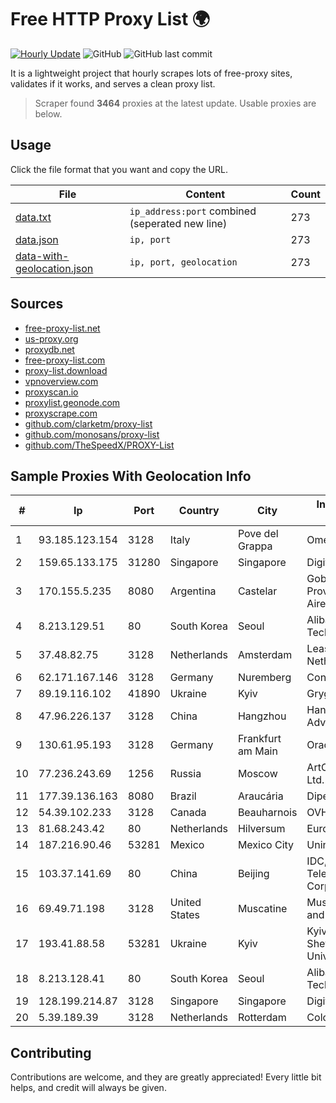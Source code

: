 
# Free HTTP Proxy List 🌍

[![Hourly Update](https://github.com/mertguvencli/http-proxy-list/actions/workflows/main.yml/badge.svg?branch=main)](https://github.com/mertguvencli/http-proxy-list/actions/workflows/main.yml)
![GitHub](https://img.shields.io/github/license/mertguvencli/http-proxy-list)
![GitHub last commit](https://img.shields.io/github/last-commit/mertguvencli/http-proxy-list)

It is a lightweight project that hourly scrapes lots of free-proxy sites, validates if it works, and serves a clean proxy list.


> Scraper found **3464** proxies at the latest update. Usable proxies are below.

## Usage

Click the file format that you want and copy the URL.


|File|Content|Count|
|----|-------|-----|
|[data.txt](https://raw.githubusercontent.com/mertguvencli/http-proxy-list/main/proxy-list/data.txt)|`ip_address:port` combined (seperated new line)|273|
|[data.json](https://raw.githubusercontent.com/mertguvencli/http-proxy-list/main/proxy-list/data.json)|`ip, port`|273|
|[data-with-geolocation.json](https://raw.githubusercontent.com/mertguvencli/http-proxy-list/main/proxy-list/data-with-geolocation.json)|`ip, port, geolocation`|273|

## Sources

* [free-proxy-list.net](https://free-proxy-list.net)
* [us-proxy.org](https://www.us-proxy.org)
* [proxydb.net](http://proxydb.net)
* [free-proxy-list.com](https://free-proxy-list.com/?page=&port=&type%5B%5D=http&type%5B%5D=https&up_time=0&search=Search)
* [proxy-list.download](https://www.proxy-list.download/HTTP)
* [vpnoverview.com](https://vpnoverview.com/privacy/anonymous-browsing/free-proxy-servers)
* [proxyscan.io](https://www.proxyscan.io)
* [proxylist.geonode.com](https://proxylist.geonode.com/api/proxy-list?limit=300&page=1&sort_by=lastChecked&sort_type=desc&protocols=http,https)
* [proxyscrape.com](https://api.proxyscrape.com/v2/?request=displayproxies&protocol=http&timeout=10000&country=all&ssl=all&anonymity=all)
* [github.com/clarketm/proxy-list](https://raw.githubusercontent.com/clarketm/proxy-list/master/proxy-list-raw.txt)
* [github.com/monosans/proxy-list](https://raw.githubusercontent.com/monosans/proxy-list/main/proxies/http.txt)
* [github.com/TheSpeedX/PROXY-List](https://raw.githubusercontent.com/TheSpeedX/PROXY-List/master/http.txt)


## Sample Proxies With Geolocation Info

|#|Ip|Port|Country|City|Internet Service Provider|
|-|--|----|-------|----|-------------------------|
|1|93.185.123.154|3128|Italy|Pove del Grappa|Omegacom S.R.L.S.|
|2|159.65.133.175|31280|Singapore|Singapore|DigitalOcean, LLC|
|3|170.155.5.235|8080|Argentina|Castelar|Gobernacion de la Provincia de Buenos Aires|
|4|8.213.129.51|80|South Korea|Seoul|Alibaba (US) Technology Co., Ltd.|
|5|37.48.82.75|3128|Netherlands|Amsterdam|LeaseWeb Netherlands B.V.|
|6|62.171.167.146|3128|Germany|Nuremberg|Contabo GmbH|
|7|89.19.116.102|41890|Ukraine|Kyiv|Grygoriy Chereda|
|8|47.96.226.137|3128|China|Hangzhou|Hangzhou Alibaba Advertising Co|
|9|130.61.95.193|3128|Germany|Frankfurt am Main|Oracle Corporation|
|10|77.236.243.69|1256|Russia|Moscow|ArtCommunications Ltd. ISP. Moscow|
|11|177.39.136.163|8080|Brazil|Araucária|Dipelnet Corbelia|
|12|54.39.102.233|3128|Canada|Beauharnois|OVH SAS|
|13|81.68.243.42|80|Netherlands|Hilversum|EuroNet Internet|
|14|187.216.90.46|53281|Mexico|Mexico City|Uninet S.A. de C.V.|
|15|103.37.141.69|80|China|Beijing|IDC, China Telecommunications Corporation|
|16|69.49.71.198|3128|United States|Muscatine|Muscatine Power and Water|
|17|193.41.88.58|53281|Ukraine|Kyiv|Kyiv National Taras Shevchenko University|
|18|8.213.128.41|80|South Korea|Seoul|Alibaba (US) Technology Co., Ltd.|
|19|128.199.214.87|3128|Singapore|Singapore|DigitalOcean, LLC|
|20|5.39.189.39|3128|Netherlands|Rotterdam|ColoCenter b.v.|



## Contributing

Contributions are welcome, and they are greatly appreciated! Every
little bit helps, and credit will always be given.

